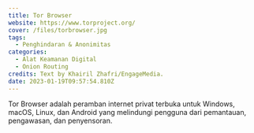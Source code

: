 ```yaml
---
title: Tor Browser
website: https://www.torproject.org/
cover: /files/torbrowser.jpg
tags:
  - Penghindaran & Anonimitas
categories:
  - Alat Keamanan Digital
  - Onion Routing
credits: Text by Khairil Zhafri/EngageMedia.
date: 2023-01-19T09:57:54.810Z
---
```

Tor Browser adalah peramban internet privat terbuka untuk Windows, macOS, Linux, dan Android yang melindungi pengguna dari pemantauan, pengawasan, dan penyensoran.
